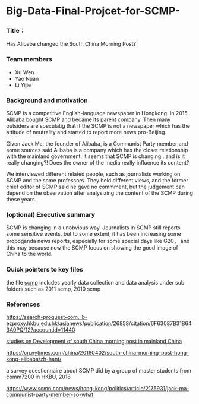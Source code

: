# Big-Data-Final-Projcet-for-SCMP-
### Title：

Has Alibaba changed the South China Morning Post?

### Team members
- Xu Wen 
- Yao Nuan 
- Li Yijie 

### Background and motivation

SCMP is a competitive English-language newspaper in Hongkong. In 2015, Alibaba bought SCMP and became its parent company. 
Then many outsiders are speculatig that if the SCMP is not a newspaper which has the attitude of neutrality and started to report more news pro-Beijing.

Given Jack Ma, the founder of Alibaba, is a Communist Party member and some sources said Alibaba is a company which has the closet relationship with the mainland government, it seems that SCMP is changing...and is it really changing?! Does the owner of the media really influence its content?

We interviewed different related people, such as journalists working on SCMP and the some professors. They held different views, and the former chief editor of SCMP said he gave no commment, but the judgement can depend on the observation after analysizing the content of the SCMP during these years.


### (optional) Executive summary

SCMP is changing in a unobvious way. Journalists in SCMP still reports some sensitive events, but to some extent, it has been increasing some propoganda news reports, especially for some special days like G20， and this may because now the SCMP focus on showing the good image of China to the world.

### Quick pointers to key files
the file [scmp]() includes yearly data collection and data analysis  under sub folders such as 2011 scmp, 2010 scmp



### References
https://search-proquest-com.lib-ezproxy.hkbu.edu.hk/asianews/publication/26858/citation/6F63087B31B643A0PQ/12?accountid=11440

[studies on Development of south China morning post in mainland China](http://comd.hkbu.edu.hk/mm/mmgtproject/image/projects/2012_project/12_group4.pdf)

https://cn.nytimes.com/china/20180402/south-china-morning-post-hong-kong-alibaba/zh-hant/

a survey questionnaire about SCMP did by a group of master students from comm7200 in HKBU, 2018

https://www.scmp.com/news/hong-kong/politics/article/2175931/jack-ma-communist-party-member-so-what


